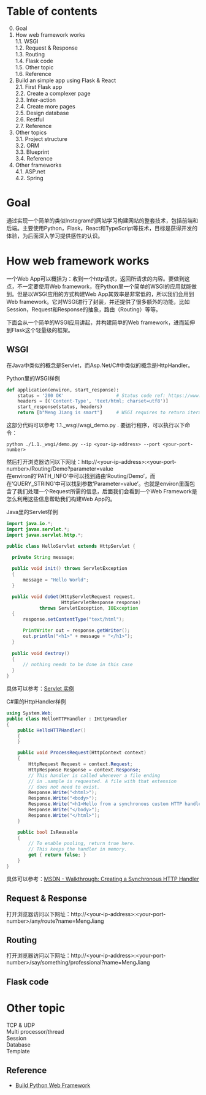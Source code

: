 # Table of contents
 0. Goal  
 1. How web framework works  
   1.1. WSGI  
   1.2. Request & Response  
   1.3. Routing  
   1.4. Flask code  
   1.5. Other topic  
   1.6. Reference  
 2. Build an simple app using Flask & React  
   2.1. First Flask app  
   2.2. Create a complexer page  
   2.3. Inter-action  
   2.4. Create more pages  
   2.5. Design database  
   2.6. Restful  
   2.7. Reference  
 3. Other topics  
   3.1. Project structure  
   3.2. ORM  
   3.3. Blueprint  
   3.4. Reference  
 4. Other frameworks  
   4.1. ASP.net  
   4.2. Spring  


# Goal
通过实现一个简单的类似Instagram的网站学习构建网站的整套技术，包括前端和后端。主要使用Python，Flask，React和TypeScript等技术，目标是获得开发的体验，为后面深入学习提供感性的认识。


# How web framework works
一个Web App可以概括为：收到一个http请求，返回所请求的内容。要做到这点，不一定要使用Web framework，在Python里一个简单的WSGI的应用就能做到。但是以WSGI应用的方式构建Web App其效率是非常低的，所以我们会用到Web framework。它对WSGI进行了封装，并还提供了很多额外的功能，比如Session，Request和Response的抽象，路由（Routing）等等。  
  
下面会从一个简单的WSGI应用讲起，并构建简单的Web framework，进而延伸到Flask这个轻量级的框架。  


## WSGI
在Java中类似的概念是Servlet，而Asp.Net/C#中类似的概念是HttpHandler。  

Python里的WSGI样例
``` python
def application(environ, start_response):
    status = '200 OK'                   # Status code ref: https://www.w3.org/Protocols/rfc2616/rfc2616-sec10.html
    headers = [('Content-Type', 'text/html; charset=utf8')]
    start_response(status, headers)
    return [b"Meng Jiang is smart"]     # WSGI requires to return iterable bytes literal
```
这部分代码可以参考 1.1._wsgi/wsgi_demo.py . 要运行程序，可以执行以下命令：
``` shell
python ./1.1._wsgi/demo.py --ip <your-ip-address> --port <your-port-number>
```
然后打开浏览器访问以下网址：http://&lt;your-ip-address&gt;:&lt;your-port-number&gt;/Routing/Demo?parameter=value  
在environ的'PATH\_INFO'中可以找到路由‘Routing/Demo’，而在‘QUERY\_STRING’中可以找到参数‘Parameter=value’。也就是environ里面包含了我们处理一个Request所需的信息，后面我们会看到一个Web Framework是怎么利用这些信息帮助我们构建Web App的。

Java里的Servlet样例
``` java
import java.io.*;
import javax.servlet.*;
import javax.servlet.http.*;

public class HelloServlet extends HttpServlet {
 
  private String message;

  public void init() throws ServletException
  {
      message = "Hello World";
  }

  public void doGet(HttpServletRequest request,
                    HttpServletResponse response)
            throws ServletException, IOException
  {
      response.setContentType("text/html");

      PrintWriter out = response.getWriter();
      out.println("<h1>" + message + "</h1>");
  }
  
  public void destroy()
  {
      // nothing needs to be done in this case
  }
}
```
具体可以参考：[Servlet 实例](http://www.runoob.com/servlet/servlet-first-example.html 'Servlet实例')

C#里的HttpHandler样例
``` c#
using System.Web;
public class HelloHTTPHandler : IHttpHandler
{
    public HelloHTTPHandler()
    {
    }

    public void ProcessRequest(HttpContext context)
    {
        HttpRequest Request = context.Request;
        HttpResponse Response = context.Response;
        // This handler is called whenever a file ending 
        // in .sample is requested. A file with that extension
        // does not need to exist.
        Response.Write("<html>");
        Response.Write("<body>");
        Response.Write("<h1>Hello from a synchronous custom HTTP handler.</h1>");
        Response.Write("</body>");
        Response.Write("</html>");
    }

    public bool IsReusable
    {
        // To enable pooling, return true here.
        // This keeps the handler in memory.
        get { return false; }
    }
}
```
具体可以参考：[MSDN - Walkthrough: Creating a Synchronous HTTP Handler](https://msdn.microsoft.com/en-us/library/ms228090.aspx 'MSDN')


## Request & Response 
打开浏览器访问以下网址：http://&lt;your-ip-address&gt;:&lt;your-port-number&gt;/any/route?name=MengJiang


## Routing
打开浏览器访问以下网址：http://&lt;your-ip-address&gt;:&lt;your-port-number&gt;/say/something/professional?name=MengJiang


## Flask code  


# Other topic
TCP & UDP  
Multi processor/thread  
Session  
Database  
Template  

## Reference
* [Build Python Web Framework](http://ningning.today/2017/08/05/web/build-python-web-framework/ 'Implement a web framework')
